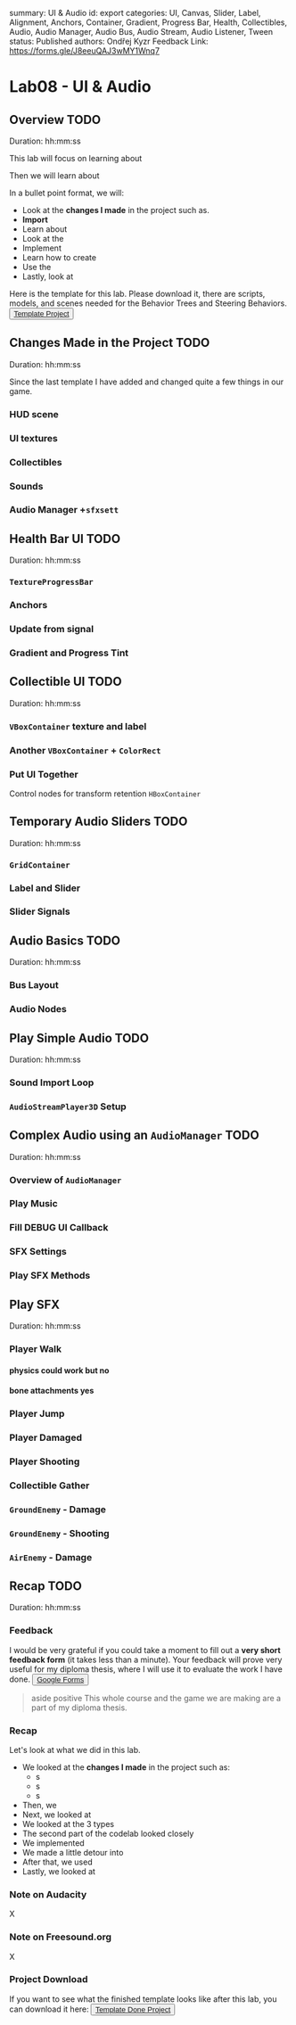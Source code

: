 summary: UI & Audio
id: export
categories: UI, Canvas, Slider, Label, Alignment, Anchors, Container, Gradient, Progress Bar, Health, Collectibles, Audio, Audio Manager, Audio Bus, Audio Stream, Audio Listener, Tween
status: Published
authors: Ondřej Kyzr
Feedback Link: https://forms.gle/J8eeuQAJ3wMY1Wnq7

# Lab08 - UI & Audio

## Overview TODO
Duration: hh:mm:ss

This lab will focus on learning about 

Then we will learn about 

In a bullet point format, we will:
- Look at the **changes I made** in the project such as.
- **Import** 
- Learn about 
- Look at the 
- Implement 
- Learn how to create 
- Use the 
- Lastly, look at 

Here is the template for this lab. Please download it, there are scripts, models, and scenes needed for the Behavior Trees and Steering Behaviors.
<button>
  [Template Project](https://cent.felk.cvut.cz/courses/39HRY/godot/08_UI&Audio/template.zip)
</button>


## Changes Made in the Project TODO
Duration: hh:mm:ss

Since the last template I have added and changed quite a few things in our game.

### HUD scene

### UI textures

### Collectibles

### Sounds

### Audio Manager +`sfxsett`


## Health Bar UI TODO
Duration: hh:mm:ss

### `TextureProgressBar`

### Anchors

### Update from signal

### Gradient and Progress Tint



## Collectible UI TODO
Duration: hh:mm:ss

### `VBoxContainer` texture and label

### Another `VBoxContainer` + `ColorRect`

### Put UI Together
Control nodes for transform retention
`HBoxContainer`



## Temporary Audio Sliders TODO
Duration: hh:mm:ss

### `GridContainer`

### Label and Slider

### Slider Signals



## Audio Basics TODO
Duration: hh:mm:ss

### Bus Layout

### Audio Nodes



## Play Simple Audio TODO
Duration: hh:mm:ss

### Sound Import Loop

### `AudioStreamPlayer3D` Setup



## Complex Audio using an `AudioManager` TODO
Duration: hh:mm:ss

### Overview of `AudioManager`

### Play Music

### Fill DEBUG UI Callback


### SFX Settings

### Play SFX Methods



## Play SFX
Duration: hh:mm:ss

### Player Walk
#### physics could work but no
#### bone attachments yes

### Player Jump

### Player Damaged

### Player Shooting

### Collectible Gather

### `GroundEnemy` - Damage

### `GroundEnemy` - Shooting

### `AirEnemy` - Damage



## Recap TODO
Duration: hh:mm:ss

### Feedback
I would be very grateful if you could take a moment to fill out a **very short feedback form** (it takes less than a minute). Your feedback will prove very useful for my diploma thesis, where I will use it to evaluate the work I have done.
<button>
  [Google Forms](https://forms.gle/xcsTDRJH2sjiuCjP7)
</button>

> aside positive
> This whole course and the game we are making are a part of my diploma thesis.

### Recap
Let's look at what we did in this lab.
- We looked at the **changes I made** in the project such as:
    - s
    - s
    - s
- Then, we 
- Next, we looked at 
- We looked at the 3 types 
- The second part of the codelab looked closely 
- We implemented 
- We made a little detour into 
- After that, we used 
- Lastly, we looked at 


### Note on Audacity
X

### Note on Freesound.org
X

### Project Download
If you want to see what the finished template looks like after this lab, you can download it here:
<button>
  [Template Done Project](https://cent.felk.cvut.cz/courses/39HRY/godot/07_Animation&Physics/template-done.zip)
</button>
